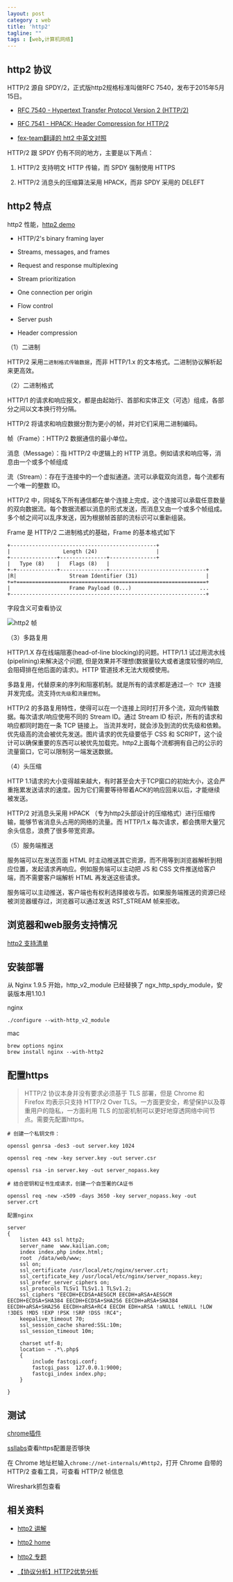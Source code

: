 ```yaml
---
layout: post
category : web
title: 'http2'
tagline: ""
tags : [web,计算机网络]
---
```


## http2 协议

HTTP/2 源自 SPDY/2，正式版http2规格标准叫做RFC 7540，发布于2015年5月15日。

- [RFC 7540 - Hypertext Transfer Protocol Version 2 (HTTP/2)](http://httpwg.org/specs/rfc7540.html)

- [RFC 7541 - HPACK: Header Compression for HTTP/2](http://httpwg.org/specs/rfc7541.html)

- [fex-team翻译的 htt2 中英文对照](https://github.com/fex-team/http2-spec/blob/master/HTTP2%E4%B8%AD%E8%8B%B1%E5%AF%B9%E7%85%A7%E7%89%88(06-29).md)

<!--break-->

HTTP/2 跟 SPDY 仍有不同的地方，主要是以下两点：

1. HTTP/2 支持明文 HTTP 传输，而 SPDY 强制使用 HTTPS

2. HTTP/2 消息头的压缩算法采用 HPACK，而非 SPDY 采用的 DELEFT

## http2 特点

http2 性能，[http2 demo](https://http2.akamai.com/demo)

- HTTP/2's binary framing layer

- Streams, messages, and frames

- Request and response multiplexing

- Stream prioritization

- One connection per origin

- Flow control

- Server push

- Header compression

（1）二进制

HTTP/2 采用`二进制格式传输数据`，而非 HTTP/1.x 的文本格式。二进制协议解析起来更高效。

（2）二进制格式

HTTP/1 的请求和响应报文，都是由起始行、首部和实体正文（可选）组成，各部分之间以文本换行符分隔。

HTTP/2 将请求和响应数据分割为更小的帧，并对它们采用二进制编码。

帧（Frame）：HTTP/2 数据通信的最小单位。

消息（Message）：指 HTTP/2 中逻辑上的 HTTP 消息。例如请求和响应等，消息由一个或多个帧组成

流（Stream）：存在于连接中的一个虚拟通道。流可以承载双向消息，每个流都有一个唯一的整数 ID。

HTTP/2 中，同域名下所有通信都在单个连接上完成，这个连接可以承载任意数量的双向数据流。每个数据流都以消息的形式发送，而消息又由一个或多个帧组成。多个帧之间可以乱序发送，因为根据帧首部的流标识可以重新组装。

Frame 是 HTTP/2 二进制格式的基础，Frame 的基本格式如下

```
+-----------------------------------------------+
|                 Length (24)                   |
+---------------+---------------+---------------+
|   Type (8)    |   Flags (8)   |
+-+-------------+---------------+-------------------------------+
|R|                 Stream Identifier (31)                      |
+=+=============================================================+
|                   Frame Payload (0...)                      ...
+---------------------------------------------------------------+
```

字段含义可查看协议

![http2 帧](/images/201607/http2.png)

（3）多路复用

HTTP/1.X 存在线端阻塞(head-of-line blocking)的问题。HTTP/1.1 试过用流水线(pipelining)来解决这个问题, 但是效果并不理想(数据量较大或者速度较慢的响应, 会阻碍排在他后面的请求)。HTTP 管道技术无法大规模使用。

多路复用，代替原来的序列和阻塞机制。就是所有的请求都是通过`一个 TCP `连接并发完成。流支持`优先级`和`流量控制`。

HTTP/2 的多路复用特性，使得可以在一个连接上同时打开多个流，双向传输数据。每次请求/响应使用不同的 Stream ID。通过 Stream ID 标识，所有的请求和响应都同时跑在一条 TCP 链接上。 当流并发时，就会涉及到流的优先级和依赖。优先级高的流会被优先发送。图片请求的优先级要低于 CSS 和 SCRIPT，这个设计可以确保重要的东西可以被优先加载完。http2上面每个流都拥有自己的公示的流量窗口，它可以限制另一端发送数据。

（4）头压缩

HTTP 1.1请求的大小变得越来越大，有时甚至会大于TCP窗口的初始大小，这会严重拖累发送请求的速度。因为它们需要等待带着ACK的响应回来以后，才能继续被发送。

HTTP/2 对消息头采用 HPACK （专为http2头部设计的压缩格式）进行压缩传输，能够节省消息头占用的网络的流量。而 HTTP/1.x 每次请求，都会携带大量冗余头信息，浪费了很多带宽资源。

（5）服务端推送

服务端可以在发送页面 HTML 时主动推送其它资源，而不用等到浏览器解析到相应位置，发起请求再响应。例如服务端可以主动把 JS 和 CSS 文件推送给客户端，而不需要客户端解析 HTML 再发送这些请求。

服务端可以主动推送，客户端也有权利选择接收与否。如果服务端推送的资源已经被浏览器缓存过，浏览器可以通过发送 RST_STREAM 帧来拒收。

## 浏览器和web服务支持情况

[http2 支持清单](https://github.com/http2/http2-spec/wiki/Implementations)

## 安装部署

从 Nginx 1.9.5 开始，http_v2_module 已经替换了 ngx_http_spdy_module，安装版本用1.10.1

nginx

```
./configure --with-http_v2_module
```
mac

```
brew options nginx
brew install nginx --with-http2
```

## 配置https

> HTTP/2 协议本身并没有要求必须基于 TLS 部署，但是 Chrome 和 Firefox 均表示只支持 HTTP/2 Over TLS。一方面更安全，希望保护以及尊重用户的隐私，一方面利用 TLS 的加密机制可以更好地穿透网络中间节点。需要先配置https。


```
# 创建一个私钥文件：

openssl genrsa -des3 -out server.key 1024

openssl req -new -key server.key -out server.csr

openssl rsa -in server.key -out server_nopass.key

# 结合密钥和证书生成请求，创建一个自签署的CA证书

openssl req -new -x509 -days 3650 -key server_nopass.key -out server.crt

配置nginx

server
{
    listen 443 ssl http2;
    server_name  www.kailian.com;
    index index.php index.html;
    root  /data/web/www;
    ssl on;
    ssl_certificate /usr/local/etc/nginx/server.crt;
    ssl_certificate_key /usr/local/etc/nginx/server_nopass.key;
    ssl_prefer_server_ciphers on;
    ssl_protocols TLSv1 TLSv1.1 TLSv1.2;
    ssl_ciphers "EECDH+ECDSA+AESGCM EECDH+aRSA+AESGCM EECDH+ECDSA+SHA384 EECDH+ECDSA+SHA256 EECDH+aRSA+SHA384 EECDH+aRSA+SHA256 EECDH+aRSA+RC4 EECDH EDH+aRSA !aNULL !eNULL !LOW !3DES !MD5 !EXP !PSK !SRP !DSS !RC4";
    keepalive_timeout 70;
    ssl_session_cache shared:SSL:10m;
    ssl_session_timeout 10m; 

    charset utf-8;
    location ~ .*\.php$
    {
        include fastcgi.conf;
        fastcgi_pass  127.0.0.1:9000;
        fastcgi_index index.php;
    }

}
```

## 测试

[chrome插件](https://chrome.google.com/webstore/category/apps)

[ssllabs](https://www.ssllabs.com/ssltest/analyze.html)查看https配置是否够快

在 Chrome 地址栏输入`chrome://net-internals/#http2`，打开 Chrome 自带的 HTTP/2 查看工具，可查看 HTTP/2 帧信息

Wireshark抓包查看

## 相关资料

- [http2 讲解](https://ye11ow.gitbooks.io/http2-explained/content/part2.html)

- [http2 home](https://http2.github.io/)

- [http2 专题](https://imququ.com/series.html)

- [【协议分析】HTTP2优势分析](http://blog.csdn.net/jiayanhui2877/article/details/44957105)
